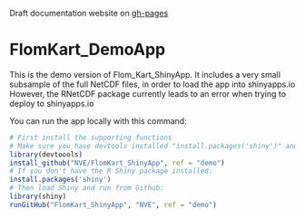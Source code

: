 Draft documentation website on [gh-pages](https://nve.github.io/FlomKart_ShinyApp/)

# FlomKart_DemoApp

This is the demo version of Flom_Kart_ShinyApp.
It includes a very small subsample of the full NetCDF files, in order to load the app into shinyapps.io
However, the RNetCDF package currently leads to an error when trying to deploy to shinyapps.io

You can run the app locally with this command:
```r
# First install the supporting functions
# Make sure you have devtools installed "install.packages('shiny')" and then:
library(devtoools)
install_github("NVE/FlomKart_ShinyApp", ref = "demo")
# If you don't have the R Shiny package installed:
install.packages('shiny')
# Then load Shiny and run from Github:
library(shiny)
runGitHub("FlomKart_ShinyApp", "NVE", ref = "demo")
```
